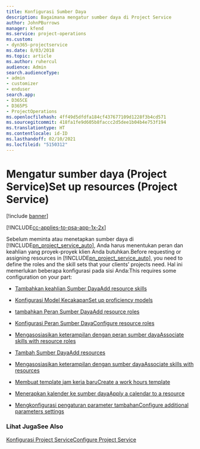```yaml
---
title: Konfigurasi Sumber Daya
description: Bagaimana mengatur sumber daya di Project Service
author: JohnPBurrows
manager: kfend
ms.service: project-operations
ms.custom:
- dyn365-projectservice
ms.date: 8/03/2018
ms.topic: article
ms.author: ruhercul
audience: Admin
search.audienceType:
- admin
- customizer
- enduser
search.app:
- D365CE
- D365PS
- ProjectOperations
ms.openlocfilehash: 4ff49d5dfdfa184cf437677109d1228f3b4cd571
ms.sourcegitcommit: 418fa1fe9d605b8faccc2d5dee1b04b4e753f194
ms.translationtype: HT
ms.contentlocale: id-ID
ms.lasthandoff: 02/10/2021
ms.locfileid: "5150312"
---
```

# <a name="set-up-resources-project-service"></a><span data-ttu-id="70c67-103">Mengatur sumber daya (Project Service)</span><span class="sxs-lookup"><span data-stu-id="70c67-103">Set up resources (Project Service)</span></span>

[!include [banner](../includes/psa-now-project-operations.md)]

[!INCLUDE[cc-applies-to-psa-app-1x-2x](../includes/cc-applies-to-psa-app-1x-2x.md)]

<span data-ttu-id="70c67-104">Sebelum meminta atau menetapkan sumber daya di [!INCLUDE[pn_project_service_auto](../includes/pn-project-service-auto.md)], Anda harus menentukan peran dan keahlian yang proyek-proyek klien Anda butuhkan.</span><span class="sxs-lookup"><span data-stu-id="70c67-104">Before requesting or assigning resources in [!INCLUDE[pn_project_service_auto](../includes/pn-project-service-auto.md)], you need to define the roles and the skill sets that your clients’ projects need.</span></span> <span data-ttu-id="70c67-105">Hal ini memerlukan beberapa konfigurasi pada sisi Anda:</span><span class="sxs-lookup"><span data-stu-id="70c67-105">This requires some configuration on your part:</span></span>  
  
-   [<span data-ttu-id="70c67-106">Tambahkan keahlian Sumber Daya</span><span class="sxs-lookup"><span data-stu-id="70c67-106">Add resource skills</span></span>](../psa/add-resource-skills.md)  
  
-   [<span data-ttu-id="70c67-107">Konfigurasi Model Kecakapan</span><span class="sxs-lookup"><span data-stu-id="70c67-107">Set up proficiency models</span></span>](../psa/set-up-proficiency-models.md)  
  
-   [<span data-ttu-id="70c67-108">tambahkan Peran Sumber Daya</span><span class="sxs-lookup"><span data-stu-id="70c67-108">Add resource roles</span></span>](../psa/add-resource-roles.md)  
  
-   [<span data-ttu-id="70c67-109">Konfigurasi Peran Sumber Daya</span><span class="sxs-lookup"><span data-stu-id="70c67-109">Configure resource roles</span></span>](../psa/configure-resource-roles.md)  
  
-   [<span data-ttu-id="70c67-110">Mengasosiasikan keterampilan dengan peran sumber daya</span><span class="sxs-lookup"><span data-stu-id="70c67-110">Associate skills with resource roles</span></span>](../psa/associate-skills-with-resource-roles.md)  
  
-   [<span data-ttu-id="70c67-111">Tambah Sumber Daya</span><span class="sxs-lookup"><span data-stu-id="70c67-111">Add resources</span></span>](../psa/add-resources.md)  
  
-   [<span data-ttu-id="70c67-112">Mengasosiasikan keterampilan dengan sumber daya</span><span class="sxs-lookup"><span data-stu-id="70c67-112">Associate skills with resources</span></span>](../psa/associate-skills-with-resources.md)  
  
-   [<span data-ttu-id="70c67-113">Membuat template jam kerja baru</span><span class="sxs-lookup"><span data-stu-id="70c67-113">Create a work hours template</span></span>](../psa/create-work-hours-template.md)  
  
-   [<span data-ttu-id="70c67-114">Menerapkan kalender ke sumber daya</span><span class="sxs-lookup"><span data-stu-id="70c67-114">Apply a calendar to a resource</span></span>](../psa/apply-calendar-resource.md)  
  
-   [<span data-ttu-id="70c67-115">Mengkonfigurasi pengaturan parameter tambahan</span><span class="sxs-lookup"><span data-stu-id="70c67-115">Configure additional parameters settings</span></span>](../psa/configure-additional-parameters-settings.md)  
  
### <a name="see-also"></a><span data-ttu-id="70c67-116">Lihat Juga</span><span class="sxs-lookup"><span data-stu-id="70c67-116">See Also</span></span>  
 [<span data-ttu-id="70c67-117">Konfigurasi Project Service</span><span class="sxs-lookup"><span data-stu-id="70c67-117">Configure Project Service</span></span>](../psa/configure.md)
